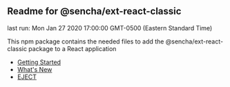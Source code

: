 ## Readme for @sencha/ext-react-classic

last run: Mon Jan 27 2020 17:00:00 GMT-0500 (Eastern Standard Time)

This npm package contains the needed files to add the @sencha/ext-react-classic package to a React application

- [Getting Started](https://github.com/sencha/ext-react/blob/ext-react-7.1.1/packages/ext-react-classic/GETTING_STARTED.md)
- [What's New](https://github.com/sencha/ext-react/blob/ext-react-7.1.1/packages/ext-react-classic/WHATS_NEW.md)
- [EJECT](https://github.com/sencha/ext-react/blob/ext-react-7.1.1/packages/ext-react-classic/EJECT.md)
